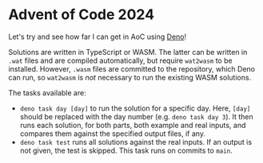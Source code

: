 # Advent of Code 2024

Let's try and see how far I can get in AoC using [Deno](https://deno.com/)!

Solutions are written in TypeScript or WASM. The latter can be written in `.wat`
files and are compiled automatically, but require `wat2wasm` to be installed.
However, `.wasm` files are committed to the repository, which Deno can run, so
`wat2wasm` is _not_ necessary to run the existing WASM solutions.

The tasks available are:

- `deno task day [day]` to run the solution for a specific day. Here, `[day]`
  should be replaced with the day number (e.g. `deno task day 3`). It then runs
  each solution, for both parts, both example and real inputs, and compares them
  against the specified output files, if any.
- `deno task test` runs all solutions against the real inputs. If an output is
  not given, the test is skipped. This task runs on commits to `main`.
